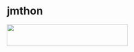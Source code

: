 # jmthon

<p align="left"><a href="https://heroku.com/deploy?template=https://github.com/m0863456m/mus1"> <img src="https://img.shields.io/badge/Deploy%20To%20Heroku-purple?style=for-the-badge&logo=heroku" width="320" height="58.45"/></a></p>
